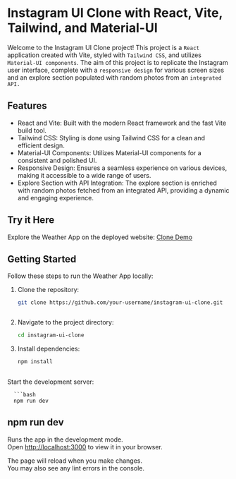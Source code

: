 # Instagram UI Clone with React, Vite, Tailwind, and Material-UI

Welcome to the Instagram UI Clone project! This project is a `React` application created with Vite, styled with `Tailwind CSS`, and utilizes `Material-UI components`. The aim of this project is to replicate the Instagram user interface, complete with a `responsive design` for various screen sizes and an explore section populated with random photos from an `integrated API.`

## Features
- React and Vite: Built with the modern React framework and the fast Vite build tool.
- Tailwind CSS: Styling is done using Tailwind CSS for a clean and efficient design.
- Material-UI Components: Utilizes Material-UI components for a consistent and polished UI.
- Responsive Design: Ensures a seamless experience on various devices, making it accessible to a wide range of users.
- Explore Section with API Integration: The explore section is enriched with random photos fetched from an integrated API, providing a dynamic and engaging 
  experience.
## Try it Here
Explore the Weather App on the deployed website: [Clone Demo](https://instagram-ui-clone-react.netlify.app/)

## Getting Started

Follow these steps to run the Weather App locally:

1. Clone the repository:

   ```bash
   git clone https://github.com/your-username/instagram-ui-clone.git



2. Navigate to the project directory:

   ```bash
   cd instagram-ui-clone

3. Install dependencies:

   ```bash
   npm install
 
  Start the development server:

      ```bash
      npm run dev
## npm run dev 

Runs the app in the development mode.\
Open [http://localhost:3000](http://localhost:3000) to view it in your browser.

The page will reload when you make changes.\
You may also see any lint errors in the console.
